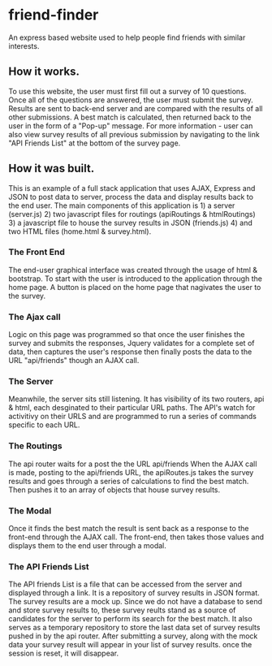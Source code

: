 # friend-finder
An express based website used to help people find friends with similar interests.

## How it works.

To use this website, the user must first fill out a survey of 10 questions. Once all of the questions are answered, the user must submit the survey. Results are sent to back-end server and are compared with the results of all other submissions. A best match is calculated, then returned back to the user in the form of a "Pop-up" message. For more information - user can also view survey results of all previous submission by navigating to the link "API Friends List" at the bottom of the survey page.


## How it was built.

This is an example of a full stack application that uses AJAX, Express and JSON to post data to server, process the data and display results back to the end user. The main components of this application is 1) a server (server.js) 2) two javascript files for routings (apiRoutings & htmlRoutings) 3) a javascript file to house the survey results in JSON (friends.js) 4) and two HTML files (home.html & survey.html).

### The Front End

The end-user graphical interface was created through the usage of html & bootstrap. To start with the user is introduced to the application through the home page. A button is placed on the home page that nagivates the user to the survey.

### The Ajax call
Logic on this page was programmed so that once the user finishes the survey and submits the responses, Jquery validates for a complete set of data, then captures the user's response then finally posts the data to the URL "api/friends" though an AJAX call.
### The Server
Meanwhile, the server sits still listening. It has visibility of its two routers, api & html, each desginated to their particular URL paths. The API's watch for activitivy on their URLS and are programmed to run a series of commands specific to each URL.

### The Routings
The api router waits for a post the the URL api/friends
When the AJAX call is made, posting to the api/friends URL, the apiRoutes.js takes the survey results and goes through a series of calculations to find the best match. Then pushes it to an array of objects that house survey results. 

### The Modal
Once it finds the best match the result is sent back as a response to the front-end through the AJAX call. The front-end, then takes those values and displays them to the end user through a modal.

### The API Friends List
The API friends List is a file that can be accessed from the server and displayed through a link. It is a repository of survey results in JSON format. The survey results are a mock up. Since we do not have a database to send and store survey results to, these survey reults stand as a source of candidates for the server to perform its search for the best match. It also serves as a temporary repository to store the last data set of survey results pushed in by the api router. After submitting a survey, along with the mock data your survey result will appear in your list of survey results. once the session is reset, it will disappear. 



